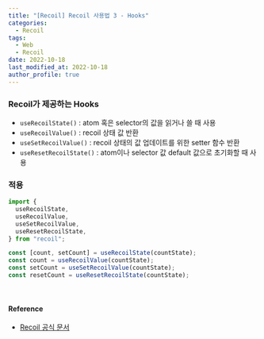 ```yaml
---
title: "[Recoil] Recoil 사용법 3 - Hooks"
categories:
  - Recoil
tags:
  - Web
  - Recoil
date: 2022-10-18
last_modified_at: 2022-10-18
author_profile: true
---
```


### Recoil가 제공하는 Hooks

- `useRecoilState()` : atom 혹은 selector의 값을 읽거나 쓸 때 사용
- `useRecoilValue()` : recoil 상태 값 반환
- `useSetRecoilValue()` : recoil 상태의 값 업데이트를 위한 setter 함수 반환
- `useResetRecoilState()` : atom이나 selector 값 default 값으로 초기화할 때 사용

### 적용

```jsx
import {
  useRecoilState,
  useRecoilValue,
  useSetRecoilValue,
  useResetRecoilState,
} from "recoil";

const [count, setCount] = useRecoilState(countState);
const count = useRecoilValue(countState);
const setCount = useSetRecoilValue(countState);
const resetCount = useResetRecoilState(countState);
```

<br/>

#### Reference

- [Recoil 공식 문서](https://recoiljs.org/ko/docs/introduction/getting-started)
